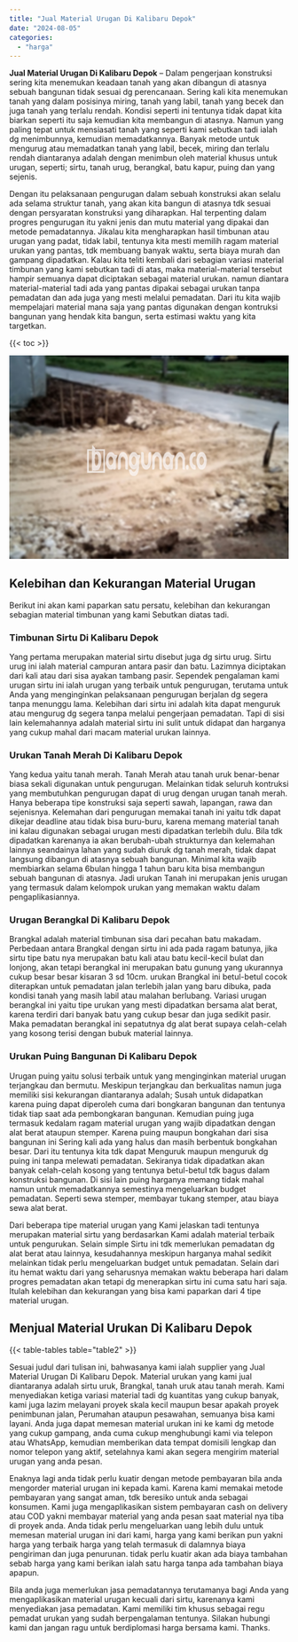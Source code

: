 ```yaml
---
title: "Jual Material Urugan Di Kalibaru Depok"
date: "2024-08-05"
categories: 
  - "harga"
---
```


**Jual Material Urugan Di Kalibaru Depok** – Dalam pengerjaan konstruksi sering kita menemukan keadaan tanah yang akan dibangun di atasnya sebuah bangunan tidak sesuai dg perencanaan. Sering kali kita menemukan tanah yang dalam posisinya miring, tanah yang labil, tanah yang becek dan juga tanah yang terlalu rendah. Kondisi seperti ini tentunya tidak dapat kita biarkan seperti itu saja kemudian kita membangun di atasnya. Namun yang paling tepat untuk mensiasati tanah yang seperti kami sebutkan tadi ialah dg menimbunnya, kemudian memadatkannya. Banyak metode untuk mengurug atau memadatkan tanah yang labil, becek, miring dan terlalu rendah diantaranya adalah dengan menimbun oleh material khusus untuk urugan, seperti; sirtu, tanah urug, berangkal, batu kapur, puing dan yang sejenis.

Dengan itu pelaksanaan pengurugan dalam sebuah konstruksi akan selalu ada selama struktur tanah, yang akan kita bangun di atasnya tdk sesuai dengan persyaratan konstruksi yang diharapkan. Hal terpenting dalam progres pengurugan itu yakni jenis dan mutu material yang dipakai dan metode pemadatannya. Jikalau kita mengharapkan hasil timbunan atau urugan yang padat, tidak labil, tentunya kita mesti memilih ragam material urukan yang pantas, tdk membuang banyak waktu, serta biaya murah dan gampang dipadatkan. Kalau kita teliti kembali dari sebagian variasi material timbunan yang kami sebutkan tadi di atas, maka material-material tersebut hampir semuanya dapat diciptakan sebagai material urukan. namun diantara material-material tadi ada yang pantas dipakai sebagai urukan tanpa pemadatan dan ada juga yang mesti melalui pemadatan. Dari itu kita wajib mempelajari material mana saja yang pantas digunakan dengan kontruksi bangunan yang hendak kita bangun, serta estimasi waktu yang kita targetkan.

{{< toc >}}

![Jual Material Urugan Di Kalibaru Depok](/images/jual-urugan-07.png)

## Kelebihan dan Kekurangan Material Urugan

Berikut ini akan kami paparkan satu persatu, kelebihan dan kekurangan sebagian material timbunan yang kami Sebutkan diatas tadi.

### Timbunan Sirtu Di Kalibaru Depok

Yang pertama merupakan material sirtu disebut juga dg sirtu urug. Sirtu urug ini ialah material campuran antara pasir dan batu. Lazimnya diciptakan dari kali atau dari sisa ayakan tambang pasir. Sependek pengalaman kami urugan sirtu ini ialah urugan yang terbaik untuk pengurugan, terutama untuk Anda yang menginginkan pelaksanaan pengurugan berjalan dg segera tanpa menunggu lama. Kelebihan dari sirtu ini adalah kita dapat menguruk atau mengurug dg segera tanpa melalui pengerjaan pemadatan. Tapi di sisi lain kelemahannya adalah material sirtu ini sulit untuk didapat dan harganya yang cukup mahal dari macam material urukan lainnya.

### Urukan Tanah Merah Di Kalibaru Depok

Yang kedua yaitu tanah merah. Tanah Merah atau tanah uruk benar-benar biasa sekali digunakan untuk pengurugan. Melainkan tidak seluruh kontruksi yang membutuhkan pengurugan dapat di urug dengan urugan tanah merah. Hanya beberapa tipe konstruksi saja seperti sawah, lapangan, rawa dan sejenisnya. Kelemahan dari pengurugan memakai tanah ini yaitu tdk dapat dikejar deadline atau tidak bisa buru-buru, karena memang material tanah ini kalau digunakan sebagai urugan mesti dipadatkan terlebih dulu. Bila tdk dipadatkan karenanya ia akan berubah-ubah strukturnya dan kelemahan lainnya seandainya lahan yang sudah diuruk dg tanah merah, tidak dapat langsung dibangun di atasnya sebuah bangunan. Minimal kita wajib membiarkan selama 6bulan hingga 1 tahun baru kita bisa membangun sebuah bangunan di atasnya. Jadi urukan Tanah ini merupakan jenis urugan yang termasuk dalam kelompok urukan yang memakan waktu dalam pengaplikasiannya.

### Urugan Berangkal Di Kalibaru Depok

Brangkal adalah material timbunan sisa dari pecahan batu makadam. Perbedaan antara Brangkal dengan sirtu ini ada pada ragam batunya, jika sirtu tipe batu nya merupakan batu kali atau batu kecil-kecil bulat dan lonjong, akan tetapi berangkal ini merupakan batu gunung yang ukurannya cukup besar besar kisaran 3 sd 10cm. urukan Brangkal ini betul-betul cocok diterapkan untuk pemadatan jalan terlebih jalan yang baru dibuka, pada kondisi tanah yang masih labil atau malahan berlubang. Variasi urugan berangkal ini yaitu tipe urukan yang mesti dipadatkan bersama alat berat, karena terdiri dari banyak batu yang cukup besar dan juga sedikit pasir. Maka pemadatan berangkal ini sepatutnya dg alat berat supaya celah-celah yang kosong terisi dengan bubuk material lainnya.

### Urukan Puing Bangunan Di Kalibaru Depok

Urugan puing yaitu solusi terbaik untuk yang menginginkan material urugan terjangkau dan bermutu. Meskipun terjangkau dan berkualitas namun juga memiliki sisi kekurangan diantaranya adalah; Susah untuk didapatkan karena puing dapat diperoleh cuma dari bongkaran bangunan dan tentunya tidak tiap saat ada pembongkaran bangunan. Kemudian puing juga termasuk kedalam ragam material urugan yang wajib dipadatkan dengan alat berat ataupun stemper. Karena puing maupun bongkahan dari sisa bangunan ini Sering kali ada yang halus dan masih berbentuk bongkahan besar. Dari itu tentunya kita tdk dapat Menguruk maupun menguruk dg puing ini tanpa melewati pemadatan. Sekiranya tidak dipadatkan akan banyak celah-celah kosong yang tentunya betul-betul tdk bagus dalam konstruksi bangunan. Di sisi lain puing harganya memang tidak mahal namun untuk memadatkannya semestinya mengeluarkan budget pemadatan. Seperti sewa stemper, membayar tukang stemper, atau biaya sewa alat berat.

Dari beberapa tipe material urugan yang Kami jelaskan tadi tentunya merupakan material sirtu yang berdasarkan Kami adalah material terbaik untuk pengurukan. Selain simple Sirtu ini tdk memerlukan pemadatan dg alat berat atau lainnya, kesudahannya meskipun harganya mahal sedikit melainkan tidak perlu mengeluarkan budget untuk pemadatan. Selain dari itu hemat waktu dari yang seharusnya memakan waktu beberapa hari dalam progres pemadatan akan tetapi dg menerapkan sirtu ini cuma satu hari saja. Itulah kelebihan dan kekurangan yang bisa kami paparkan dari 4 tipe material urugan.

## Menjual Material Urukan Di Kalibaru Depok

{{< table-tables table="table2" >}}

Sesuai judul dari tulisan ini, bahwasanya kami ialah supplier yang Jual Material Urugan Di Kalibaru Depok. Material urukan yang kami jual diantaranya adalah sirtu uruk, Brangkal, tanah uruk atau tanah merah. Kami menyediakan ketiga variasi material tadi dg kuantitas yang cukup banyak, kami juga lazim melayani proyek skala kecil maupun besar apakah proyek penimbunan jalan, Perumahan ataupun pesawahan, semuanya bisa kami layani. Anda juga dapat memesan material urukan ini ke kami dg metode yang cukup gampang, anda cuma cukup menghubungi kami via telepon atau WhatsApp, kemudian memberikan data tempat domisili lengkap dan nomor telepon yang aktif, setelahnya kami akan segera mengirim material urugan yang anda pesan.

Enaknya lagi anda tidak perlu kuatir dengan metode pembayaran bila anda mengorder material urugan ini kepada kami. Karena kami memakai metode pembayaran yang sangat aman, tdk beresiko untuk anda sebagai konsumen. Kami juga mengaplikasikan sistem pembayaran cash on delivery atau COD yakni membayar material yang anda pesan saat material nya tiba di proyek anda. Anda tidak perlu mengeluarkan uang lebih dulu untuk memesan material urugan ini dari kami, harga yang kami berikan pun yakni harga yang terbaik harga yang telah termasuk di dalamnya biaya pengiriman dan juga penurunan. tidak perlu kuatir akan ada biaya tambahan sebab harga yang kami berikan ialah satu harga tanpa ada tambahan biaya apapun.

Bila anda juga memerlukan jasa pemadatannya terutamanya bagi Anda yang mengaplikasikan material urugan kecuali dari sirtu, karenanya kami menyediakan jasa pemadatan. Kami memiliki tim khusus sebagai regu pemadat urukan yang sudah berpengalaman tentunya. Silakan hubungi kami dan jangan ragu untuk berdiplomasi harga bersama kami. Thanks.
